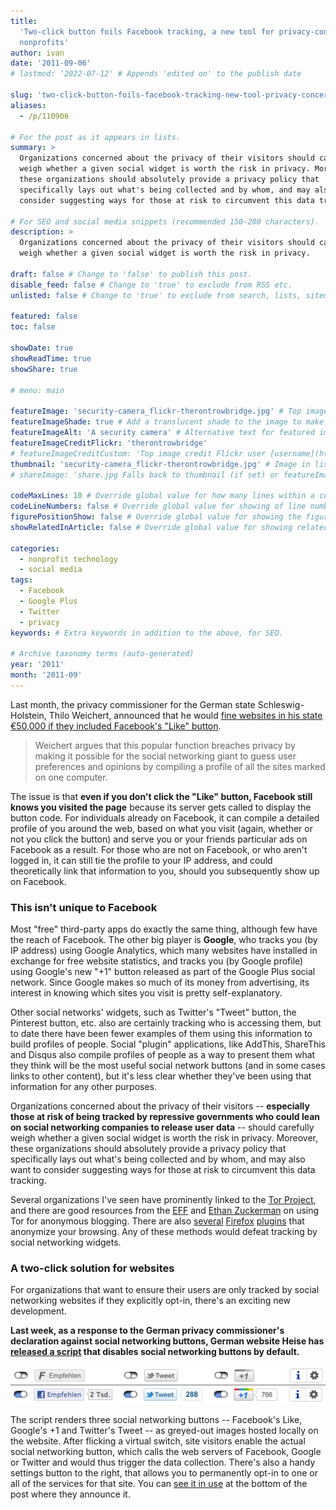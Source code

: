 ```yaml
---
title:
  'Two-click button foils Facebook tracking, a new tool for privacy-concerned
  nonprofits'
author: ivan
date: '2011-09-06'
# lastmod: '2022-07-12' # Appends 'edited on' to the publish date

slug: 'two-click-button-foils-facebook-tracking-new-tool-privacy-concerned-nonprofits' # Recommended length is 3 to 5 words.
aliases:
  - /p/110906

# For the post as it appears in lists.
summary: >
  Organizations concerned about the privacy of their visitors should carefully
  weigh whether a given social widget is worth the risk in privacy. Moreover,
  these organizations should absolutely provide a privacy policy that
  specifically lays out what's being collected and by whom, and may also want to
  consider suggesting ways for those at risk to circumvent this data tracking.

# For SEO and social media snippets (recommended 150-200 characters).
description: >
  Organizations concerned about the privacy of their visitors should carefully
  weigh whether a given social widget is worth the risk in privacy.

draft: false # Change to 'false' to publish this post.
disable_feed: false # Change to 'true' to exclude from RSS etc.
unlisted: false # Change to 'true' to exclude from search, lists, sitemaps, and feeds.

featured: false
toc: false

showDate: true
showReadTime: true
showShare: true

# menu: main

featureImage: 'security-camera_flickr-therontrowbridge.jpg' # Top image on post.
featureImageShade: true # Add a translucent shade to the image to make overlaid text easier to read.
featureImageAlt: 'A security camera' # Alternative text for featured image.
featureImageCreditFlickr: 'therontrowbridge'
# featureImageCreditCustom: 'Top image credit Flickr user [username](https://www.flickr.com/photos/username).'
thumbnail: 'security-camera_flickr-therontrowbridge.jpg' # Image in lists of posts.
# shareImage: 'share.jpg Falls back to thumbnail (if set) or featureImage.

codeMaxLines: 10 # Override global value for how many lines within a code block before auto-collapsing.
codeLineNumbers: false # Override global value for showing of line numbers within code block.
figurePositionShow: false # Override global value for showing the figure label.
showRelatedInArticle: false # Override global value for showing related posts in this series at the end of the content.

categories:
  - nonprofit technology
  - social media
tags:
  - Facebook
  - Google Plus
  - Twitter
  - privacy
keywords: # Extra keywords in addition to the above, for SEO.

# Archive taxonomy terms (auto-generated)
year: '2011'
month: '2011-09'
---
```


Last month, the privacy commissioner for the German state Schleswig-Holstein,
Thilo Weichert, announced that he would
[fine websites in his state €50,000 if they included Facebook's "Like" button](https://www.dw.com/en/german-privacy-watchdog-declares-facebooks-like-button-illegal/a-15331909).

> Weichert argues that this popular function breaches privacy by making it
> possible for the social networking giant to guess user preferences and
> opinions by compiling a profile of all the sites marked on one computer.

The issue is that **even if you don't click the "Like" button, Facebook still
knows you visited the page** because its server gets called to display the
button code. For individuals already on Facebook, it can compile a detailed
profile of you around the web, based on what you visit (again, whether or not
you click the button) and serve you or your friends particular ads on Facebook
as a result. For those who are not on Facebook, or who aren't logged in, it can
still tie the profile to your IP address, and could theoretically link that
information to you, should you subsequently show up on Facebook.

### This isn't unique to Facebook

Most "free" third-party apps do exactly the same thing, although few have the
reach of Facebook. The other big player is **Google**, who tracks you (by IP
address) using Google Analytics, which many websites have installed in exchange
for free website statistics, and tracks you (by Google profile) using Google's
new "+1" button released as part of the Google Plus social network. Since Google
makes so much of its money from advertising, its interest in knowing which sites
you visit is pretty self-explanatory.

Other social networks' widgets, such as Twitter's "Tweet" button, the Pinterest
button, etc. also are certainly tracking who is accessing them, but to date
there have been fewer examples of them using this information to build profiles
of people. Social "plugin" applications, like AddThis, ShareThis and Disqus also
compile profiles of people as a way to present them what they think will be the
most useful social network buttons (and in some cases links to other content),
but it's less clear whether they've been using that information for any other
purposes.

Organizations concerned about the privacy of their visitors -- **especially
those at risk of being tracked by repressive governments who could lean on
social networking companies to release user data** -- should carefully weigh
whether a given social widget is worth the risk in privacy. Moreover, these
organizations should absolutely provide a privacy policy that specifically lays
out what's being collected and by whom, and may also want to consider suggesting
ways for those at risk to circumvent this data tracking.

Several organizations I've seen have prominently linked to the
[Tor Project](https://www.torproject.org/), and there are good resources from
the [EFF](https://www.eff.org/wp/blog-safely) and
[Ethan Zuckerman](https://web.archive.org/web/20150910225919/https://ethanzuckerman.com/2006/10/01/anonymous-blogging-with-wordpress-and-tor/)
on using Tor for anonymous blogging. There are also
[several](https://addons.mozilla.org/en-US/firefox/addon/noscript/)
[Firefox](https://web.archive.org/web/20150910225919/https://addons.mozilla.org/en-US/firefox/addon/betterprivacy/)
[plugins](https://addons.mozilla.org/en-US/firefox/addon/ghostery/) that
anonymize your browsing. Any of these methods would defeat tracking by social
networking widgets.

### A two-click solution for websites

For organizations that want to ensure their users are only tracked by social
networking websites if they explicitly opt-in, there's an exciting new
development.

**Last week, as a response to the German privacy commissioner's declaration
against social networking buttons, German website Heise has
[released a script](https://www.heise.de/extras/socialshareprivacy/) that
disables social networking buttons by default.**

![Two-click social networking buttons: Off by default, and turned on.](two-click-sns-buttons.png 'The two stages of the social networking buttons (each operates independently). Note the Facebook button is localized in German.')

The script renders three social networking buttons -- Facebook's Like, Google's
+1 and Twitter's Tweet -- as greyed-out images hosted locally on the website.
After flicking a virtual switch, site visitors enable the actual social
networking button, which calls the web servers of Facebook, Google or Twitter
and would thus trigger the data collection. There's also a handy settings button
to the right, that allows you to permanently opt-in to one or all of the
services for that site. You can
[see it in use](https://web.archive.org/web/20150910225919/http://www.heise.de/newsticker/meldung/Facebook-beschwert-sich-ueber-datenschutzfreundlichen-2-Klick-Button-2-Update-1335658.html)
at the bottom of the post where they announce it.
